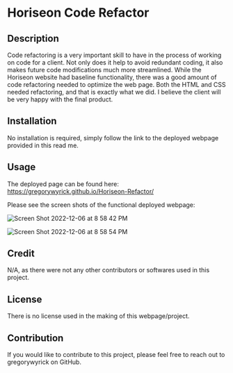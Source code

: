 # Horiseon Code Refactor 

## Description

Code refactoring is a very important skill to have in the process of working on code for a client. Not only does it help to avoid redundant coding, it also makes future code modifications much more streamlined. While the Horiseon website had baseline functionality, there was a good amount of code refactoring needed to optimize the web page. Both the HTML and CSS needed refactoring, and that is exactly what we did. I believe the client will be very happy with the final product.

## Installation

No installation is required, simply follow the link to the deployed webpage provided in this read me. 

## Usage

The deployed page can be found here: https://gregorywyrick.github.io/Horiseon-Refactor/

Please see the screen shots of the functional deployed webpage:

![Screen Shot 2022-12-06 at 8 58 42 PM](https://user-images.githubusercontent.com/110744014/206077415-3e659c65-5328-4ad8-8579-ceb6c2370a46.png)

![Screen Shot 2022-12-06 at 8 58 54 PM](https://user-images.githubusercontent.com/110744014/206077577-1a248427-8472-46da-b7bb-c7dc95874afe.png)

## Credit

N/A, as there were not any other contributors or softwares used in this project.

## License

There is no license used in the making of this webpage/project.

## Contribution

If you would like to contribute to this project, please feel free to reach out to gregorywyrick on GitHub.
